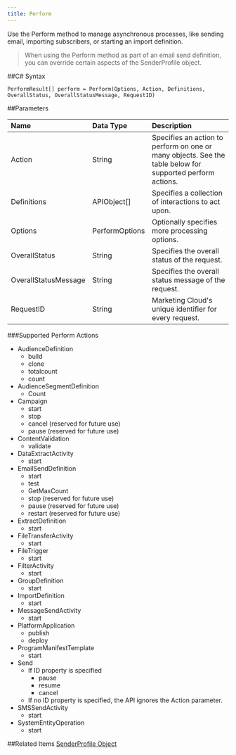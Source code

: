 ```yaml
---
title: Perform
---
```

Use the Perform method to manage asynchronous processes, like sending email, importing subscribers, or starting an import definition.
>When using the Perform method as part of an email send definition, you can override certain aspects of the SenderProfile object.

##C# Syntax
```
PerformResult[] perform = Perform(Options, Action, Definitions, OverallStatus, OverallStatusMessage, RequestID)
```

##Parameters
<table class="table table-hover"><thead align="left"><tr><th>Name</th><th>Data Type</th><th>Description</th></tr></thead><tbody>
<tr><td>Action</td><td>String</td><td>Specifies an action to perform on one or many objects. See the table below for supported perform actions.</td></tr>
<tr><td>Definitions</td><td>APIObject[]</td><td>Specifies a collection of interactions to act upon.</td></tr>
<tr><td>Options</td><td>PerformOptions</td><td>Optionally specifies more processing options.</td></tr>
<tr><td>OverallStatus</td><td>String</td><td>Specifies the overall status of the request.</td></tr>
<tr><td>OverallStatusMessage</td><td>String</td><td>Specifies the overall status message of the request.</td></tr>
<tr><td>RequestID</td><td>String</td><td>Marketing Cloud's unique identifier for every request.</td></tr>
</tbody></table>

###Supported Perform Actions
<ul>
<li>AudienceDefinition
<ul>
<li>build</li>
<li>clone</li>
<li>totalcount</li>
<li>count</li>
</ul>
</li>
<li>AudienceSegmentDefinition
<ul>
<li>Count</li>
</ul>
</li>
<li>Campaign
<ul>
<li>start</li>
<li>stop</li>
<li>cancel (reserved for future use)</li>
<li>pause (reserved for future use)</li>
</ul>
</li>
<li>ContentValidation
<ul>
<li>validate</li>
</ul>
</li>
<li>DataExtractActivity
<ul>
<li>start</li>
</ul>
</li>
<li>EmailSendDefinition
<ul>
<li>start</li>
<li>test</li>
<li>GetMaxCount</li>
<li>stop (reserved for future use)</li>
<li>pause (reserved for future use)</li>
<li>restart (reserved for future use)</li>
</ul>
</li>
<li>ExtractDefinition
<ul>
<li>start</li>
</ul>
</li>
<li>FileTransferActivity
<ul>
<li>start</li>
</ul>
</li>
<li>FileTrigger
<ul>
<li>start</li>
</ul>
</li>
<li>FilterActivity
<ul>
<li>start</li>
</ul>
</li>
<li>GroupDefinition
<ul>
<li>start</li>
</ul>
</li>
<li>ImportDefinition
<ul>
<li>start</li>
</ul>
</li>
<li>MessageSendActivity
<ul>
<li>start</li>
</ul>
</li>
<li>PlatformApplication
<ul>
<li>publish</li>
<li>deploy</li>
</ul>
</li>
<li>ProgramManifestTemplate
<ul>
<li>start</li>
</ul>
</li>
<li>Send
<ul>
<li>If ID property is specified
<ul>
<li>pause</li>
<li>resume</li>
<li>cancel</li>
</ul>
</li>
<li>If no ID property is specified, the API ignores the Action parameter.</li>
</ul>
</li>
<li>SMSSendActivity
<ul>
<li>start</li>
</ul>
</li>
<li>SystemEntityOperation
<ul>
<li>start</li>
</ul>
</li>
</ul>

##Related Items
[SenderProfile Object](senderprofile.htm)
